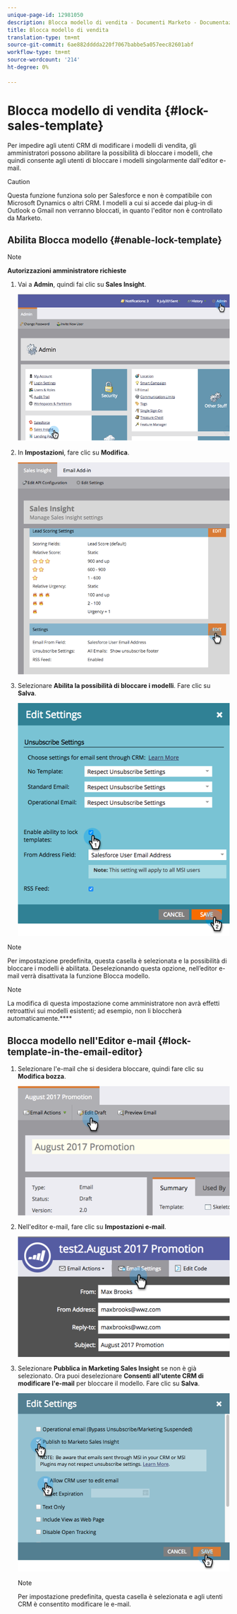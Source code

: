 ```yaml
---
unique-page-id: 12981050
description: Blocca modello di vendita - Documenti Marketo - Documentazione prodotto
title: Blocca modello di vendita
translation-type: tm+mt
source-git-commit: 6ae882dddda220f7067babbe5a057eec82601abf
workflow-type: tm+mt
source-wordcount: '214'
ht-degree: 0%

---
```



# Blocca modello di vendita {#lock-sales-template}

Per impedire agli utenti CRM di modificare i modelli di vendita, gli amministratori possono abilitare la possibilità di bloccare i modelli, che quindi consente agli utenti di bloccare i modelli singolarmente dall&#39;editor e-mail.

>[!CAUTION]
>
>Questa funzione funziona solo per Salesforce e non è compatibile con Microsoft Dynamics o altri CRM. I modelli a cui si accede dai plug-in di Outlook o Gmail non verranno bloccati, in quanto l&#39;editor non è controllato da Marketo.

## Abilita Blocca modello {#enable-lock-template}

>[!NOTE]
>
>**Autorizzazioni amministratore richieste**

1. Vai a **Admin**, quindi fai clic su **Sales Insight**.

   ![](assets/1.png)

1. In **Impostazioni**, fare clic su **Modifica**.

   ![](assets/2.png)

1. Selezionare **Abilita la possibilità di bloccare i modelli**. Fare clic su **Salva**.

   ![](assets/image2017-10-9-8-3a19-3a45.png)

>[!NOTE]
>
>Per impostazione predefinita, questa casella è selezionata e la possibilità di bloccare i modelli è abilitata. Deselezionando questa opzione, nell’editor e-mail verrà disattivata la funzione Blocca modello.

>[!NOTE]
>
>La modifica di questa impostazione come amministratore non avrà effetti retroattivi sui modelli esistenti; ad esempio, non li bloccherà automaticamente.****

## Blocca modello nell&#39;Editor e-mail {#lock-template-in-the-email-editor}

1. Selezionare l&#39;e-mail che si desidera bloccare, quindi fare clic su **Modifica bozza**.

   ![](assets/5.png)

1. Nell&#39;editor e-mail, fare clic su **Impostazioni e-mail**.

   ![](assets/6.png)

1. Selezionare **Pubblica in Marketing Sales Insight** se non è già selezionato. Ora puoi deselezionare **Consenti all&#39;utente CRM di modificare l&#39;e-mail** per bloccare il modello. Fare clic su **Salva**.

   ![](assets/7.png)

   >[!NOTE]
   >
   >Per impostazione predefinita, questa casella è selezionata e agli utenti CRM è consentito modificare le e-mail.
